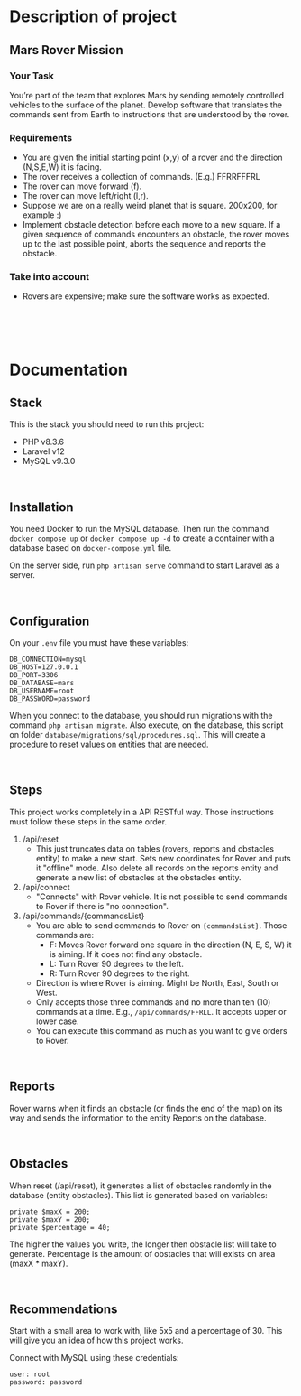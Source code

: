 # Description of project
## Mars Rover Mission

### Your Task
You’re part of the team that explores Mars by sending remotely controlled vehicles to the surface of the planet. Develop software that translates the commands sent from Earth to instructions that are understood by the rover.

### Requirements
- You are given the initial starting point (x,y) of a rover and the direction (N,S,E,W) it is facing.
- The rover receives a collection of commands. (E.g.) FFRRFFFRL
- The rover can move forward (f).
- The rover can move left/right (l,r).
- Suppose we are on a really weird planet that is square. 200x200, for example :)
- Implement obstacle detection before each move to a new square. If a given
sequence of commands encounters an obstacle, the rover moves up to the last
possible point, aborts the sequence and reports the obstacle.

### Take into account
- Rovers are expensive; make sure the software works as expected.

<br>
<br>
<br>

# Documentation
## Stack
This is the stack you should need to run this project:
- PHP v8.3.6
- Laravel v12
- MySQL v9.3.0

<br>

## Installation
You need Docker to run the MySQL database. Then run the command `docker compose up` or `docker compose up -d` to create a container with a database based on `docker-compose.yml` file.

On the server side, run `php artisan serve` command to start Laravel as a server.

<br>

## Configuration
On your `.env` file you must have these variables:

```
DB_CONNECTION=mysql
DB_HOST=127.0.0.1
DB_PORT=3306
DB_DATABASE=mars
DB_USERNAME=root
DB_PASSWORD=password
```

When you connect to the database, you should run migrations with the command `php artisan migrate`. Also execute, on the database, this script on folder `database/migrations/sql/procedures.sql`. This will create a procedure to reset values on entities that are needed.

<br>

## Steps
This project works completely in a API RESTful way. Those instructions must follow these steps in the same order.

1) /api/reset
    - This just truncates data on tables (rovers, reports and obstacles entity) to make a new start. Sets new coordinates for Rover and puts it "offline" mode. Also delete all records on the reports entity and generate a new list of obstacles at the obstacles entity.
2) /api/connect
    - "Connects" with Rover vehicle. It is not possible to send commands to Rover if there is "no connection".
3) /api/commands/{commandsList}
    - You are able to send commands to Rover on `{commandsList}`. Those commands are:
        - F: Moves Rover forward one square in the direction (N, E, S, W) it is aiming. If it does not find any obstacle.
        - L: Turn Rover 90 degrees to the left.
        - R: Turn Rover 90 degrees to the right.
    - Direction is where Rover is aiming. Might be North, East, South or West.
    - Only accepts those three commands and no more than ten (10) commands at a time. E.g., `/api/commands/FFRLL`. It accepts upper or lower case.
    - You can execute this command as much as you want to give orders to Rover.

<br>

## Reports
Rover warns when it finds an obstacle (or finds the end of the map) on its way and sends the information to the entity Reports on the database.

<br>

## Obstacles
When reset (/api/reset), it generates a list of obstacles randomly in the database (entity obstacles). This list is generated based on variables:

```
private $maxX = 200;
private $maxY = 200;
private $percentage = 40;
```

The higher the values you write, the longer then obstacle list will take to generate. Percentage is the amount of obstacles that will exists on area (maxX * maxY).

<br>

## Recommendations
Start with a small area to work with, like 5x5 and a percentage of 30. This will give you an idea of how this project works.

Connect with MySQL using these credentials:

```
user: root
password: password
```
